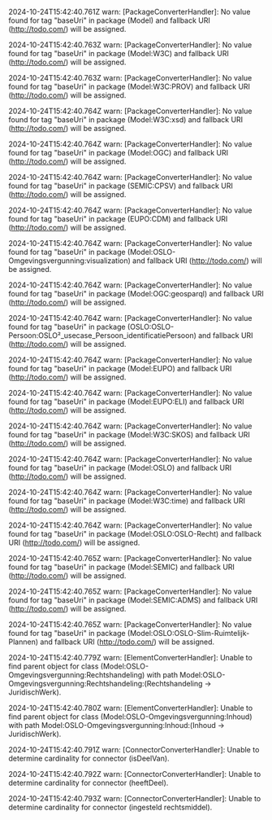 2024-10-24T15:42:40.761Z warn: [PackageConverterHandler]: No value found for tag "baseUri" in package (Model) and fallback URI (http://todo.com/) will be assigned.

2024-10-24T15:42:40.763Z warn: [PackageConverterHandler]: No value found for tag "baseUri" in package (Model:W3C) and fallback URI (http://todo.com/) will be assigned.

2024-10-24T15:42:40.763Z warn: [PackageConverterHandler]: No value found for tag "baseUri" in package (Model:W3C:PROV) and fallback URI (http://todo.com/) will be assigned.

2024-10-24T15:42:40.764Z warn: [PackageConverterHandler]: No value found for tag "baseUri" in package (Model:W3C:xsd) and fallback URI (http://todo.com/) will be assigned.

2024-10-24T15:42:40.764Z warn: [PackageConverterHandler]: No value found for tag "baseUri" in package (Model:OGC) and fallback URI (http://todo.com/) will be assigned.

2024-10-24T15:42:40.764Z warn: [PackageConverterHandler]: No value found for tag "baseUri" in package (SEMIC:CPSV) and fallback URI (http://todo.com/) will be assigned.

2024-10-24T15:42:40.764Z warn: [PackageConverterHandler]: No value found for tag "baseUri" in package (EUPO:CDM) and fallback URI (http://todo.com/) will be assigned.

2024-10-24T15:42:40.764Z warn: [PackageConverterHandler]: No value found for tag "baseUri" in package (Model:OSLO-Omgevingsvergunning:visualization) and fallback URI (http://todo.com/) will be assigned.

2024-10-24T15:42:40.764Z warn: [PackageConverterHandler]: No value found for tag "baseUri" in package (Model:OGC:geosparql) and fallback URI (http://todo.com/) will be assigned.

2024-10-24T15:42:40.764Z warn: [PackageConverterHandler]: No value found for tag "baseUri" in package (OSLO:OSLO-Persoon:OSLO²_usecase_Persoon_identificatiePersoon) and fallback URI (http://todo.com/) will be assigned.

2024-10-24T15:42:40.764Z warn: [PackageConverterHandler]: No value found for tag "baseUri" in package (Model:EUPO) and fallback URI (http://todo.com/) will be assigned.

2024-10-24T15:42:40.764Z warn: [PackageConverterHandler]: No value found for tag "baseUri" in package (Model:EUPO:ELI) and fallback URI (http://todo.com/) will be assigned.

2024-10-24T15:42:40.764Z warn: [PackageConverterHandler]: No value found for tag "baseUri" in package (Model:W3C:SKOS) and fallback URI (http://todo.com/) will be assigned.

2024-10-24T15:42:40.764Z warn: [PackageConverterHandler]: No value found for tag "baseUri" in package (Model:OSLO) and fallback URI (http://todo.com/) will be assigned.

2024-10-24T15:42:40.764Z warn: [PackageConverterHandler]: No value found for tag "baseUri" in package (Model:W3C:time) and fallback URI (http://todo.com/) will be assigned.

2024-10-24T15:42:40.764Z warn: [PackageConverterHandler]: No value found for tag "baseUri" in package (Model:OSLO:OSLO-Recht) and fallback URI (http://todo.com/) will be assigned.

2024-10-24T15:42:40.765Z warn: [PackageConverterHandler]: No value found for tag "baseUri" in package (Model:SEMIC) and fallback URI (http://todo.com/) will be assigned.

2024-10-24T15:42:40.765Z warn: [PackageConverterHandler]: No value found for tag "baseUri" in package (Model:SEMIC:ADMS) and fallback URI (http://todo.com/) will be assigned.

2024-10-24T15:42:40.765Z warn: [PackageConverterHandler]: No value found for tag "baseUri" in package (Model:OSLO:OSLO-Slim-Ruimtelijk-Plannen) and fallback URI (http://todo.com/) will be assigned.

2024-10-24T15:42:40.779Z warn: [ElementConverterHandler]: Unable to find parent object for class (Model:OSLO-Omgevingsvergunning:Rechtshandeling) with path Model:OSLO-Omgevingsvergunning:Rechtshandeling:(Rechtshandeling -> JuridischWerk).

2024-10-24T15:42:40.780Z warn: [ElementConverterHandler]: Unable to find parent object for class (Model:OSLO-Omgevingsvergunning:Inhoud) with path Model:OSLO-Omgevingsvergunning:Inhoud:(Inhoud -> JuridischWerk).

2024-10-24T15:42:40.791Z warn: [ConnectorConverterHandler]: Unable to determine cardinality for connector (isDeelVan).

2024-10-24T15:42:40.792Z warn: [ConnectorConverterHandler]: Unable to determine cardinality for connector (heeftDeel).

2024-10-24T15:42:40.793Z warn: [ConnectorConverterHandler]: Unable to determine cardinality for connector (ingesteld rechtsmiddel).

